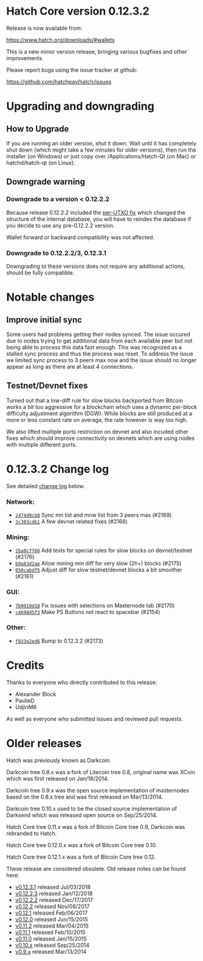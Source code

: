 Hatch Core version 0.12.3.2
==========================

Release is now available from:

  <https://www.hatch.org/downloads/#wallets>

This is a new minor version release, bringing various bugfixes and other
improvements.

Please report bugs using the issue tracker at github:

  <https://github.com/hatchpay/hatch/issues>


Upgrading and downgrading
=========================

How to Upgrade
--------------

If you are running an older version, shut it down. Wait until it has completely
shut down (which might take a few minutes for older versions), then run the
installer (on Windows) or just copy over /Applications/Hatch-Qt (on Mac) or
hatchd/hatch-qt (on Linux).

Downgrade warning
-----------------

### Downgrade to a version < 0.12.2.2

Because release 0.12.2.2 included the [per-UTXO fix](release-notes/hatch/release-notes-0.12.2.2.md#per-utxo-fix)
which changed the structure of the internal database, you will have to reindex
the database if you decide to use any pre-0.12.2.2 version.

Wallet forward or backward compatibility was not affected.

### Downgrade to 0.12.2.2/3, 0.12.3.1

Downgrading to these versions does not require any additional actions, should be
fully compatible.


Notable changes
===============

Improve initial sync
--------------------

Some users had problems getting their nodes synced. The issue occured due to nodes trying to
get additional data from each available peer but not being able to process this data fast enough.
This was recognized as a stalled sync process and thus the process was reset. To address the issue
we limited sync process to 3 peers max now and the issue should no longer appear as long as there
are at least 4 connections.

Testnet/Devnet fixes
--------------------

Turned out that a low-diff rule for slow blocks backported from Bitcoin works a bit too aggressive for
a blockchain which uses a dynamic per-block difficulty adjustment algorithm (DGW). While blocks are still
produced at a more or less constant rate on average, the rate however is way too high.

We also lifted multiple ports restriction on devnet and also incuded other fixes which should improve
connectivity on devnets which are using nodes with multiple different ports.


0.12.3.2 Change log
===================

See detailed [change log](https://github.com/hatchpay/hatch/compare/v0.12.3.1...hatchpay:v0.12.3.2) below.

### Network:
- [`2474d9cb8`](https://github.com/hatchpay/hatch/commit/2474d9cb8) Sync mn list and mnw list from 3 peers max (#2169)
- [`2c303cdb1`](https://github.com/hatchpay/hatch/commit/2c303cdb1) A few devnet related fixes (#2168)

### Mining:
- [`2ba0c7760`](https://github.com/hatchpay/hatch/commit/2ba0c7760) Add tests for special rules for slow blocks on devnet/testnet (#2176)
- [`b9a83d2ae`](https://github.com/hatchpay/hatch/commit/b9a83d2ae) Allow mining min diff for very slow (2h+) blocks (#2175)
- [`050cabdf5`](https://github.com/hatchpay/hatch/commit/050cabdf5) Adjust diff for slow testnet/devnet blocks a bit smoother (#2161)

### GUI:
- [`7b9919d18`](https://github.com/hatchpay/hatch/commit/7b9919d18) Fix issues with selections on Masternode tab (#2170)
- [`c4698d5f3`](https://github.com/hatchpay/hatch/commit/c4698d5f3) Make PS Buttons not react to spacebar (#2154)

### Other:
- [`f833e2ed6`](https://github.com/hatchpay/hatch/commit/f833e2ed6) Bump to 0.12.3.2 (#2173)


Credits
=======

Thanks to everyone who directly contributed to this release:

- Alexander Block
- PaulieD
- UdjinM6

As well as everyone who submitted issues and reviewed pull requests.


Older releases
==============

Hatch was previously known as Darkcoin.

Darkcoin tree 0.8.x was a fork of Litecoin tree 0.8, original name was XCoin
which was first released on Jan/18/2014.

Darkcoin tree 0.9.x was the open source implementation of masternodes based on
the 0.8.x tree and was first released on Mar/13/2014.

Darkcoin tree 0.10.x used to be the closed source implementation of Darksend
which was released open source on Sep/25/2014.

Hatch Core tree 0.11.x was a fork of Bitcoin Core tree 0.9,
Darkcoin was rebranded to Hatch.

Hatch Core tree 0.12.0.x was a fork of Bitcoin Core tree 0.10.

Hatch Core tree 0.12.1.x was a fork of Bitcoin Core tree 0.12.

These release are considered obsolete. Old release notes can be found here:

- [v0.12.3.1](https://github.com/hatchpay/hatch/blob/master/doc/release-notes/hatch/release-notes-0.12.3.1.md) released Jul/03/2018
- [v0.12.2.3](https://github.com/hatchpay/hatch/blob/master/doc/release-notes/hatch/release-notes-0.12.2.3.md) released Jan/12/2018
- [v0.12.2.2](https://github.com/hatchpay/hatch/blob/master/doc/release-notes/hatch/release-notes-0.12.2.2.md) released Dec/17/2017
- [v0.12.2](https://github.com/hatchpay/hatch/blob/master/doc/release-notes/hatch/release-notes-0.12.2.md) released Nov/08/2017
- [v0.12.1](https://github.com/hatchpay/hatch/blob/master/doc/release-notes/hatch/release-notes-0.12.1.md) released Feb/06/2017
- [v0.12.0](https://github.com/hatchpay/hatch/blob/master/doc/release-notes/hatch/release-notes-0.12.0.md) released Jun/15/2015
- [v0.11.2](https://github.com/hatchpay/hatch/blob/master/doc/release-notes/hatch/release-notes-0.11.2.md) released Mar/04/2015
- [v0.11.1](https://github.com/hatchpay/hatch/blob/master/doc/release-notes/hatch/release-notes-0.11.1.md) released Feb/10/2015
- [v0.11.0](https://github.com/hatchpay/hatch/blob/master/doc/release-notes/hatch/release-notes-0.11.0.md) released Jan/15/2015
- [v0.10.x](https://github.com/hatchpay/hatch/blob/master/doc/release-notes/hatch/release-notes-0.10.0.md) released Sep/25/2014
- [v0.9.x](https://github.com/hatchpay/hatch/blob/master/doc/release-notes/hatch/release-notes-0.9.0.md) released Mar/13/2014

